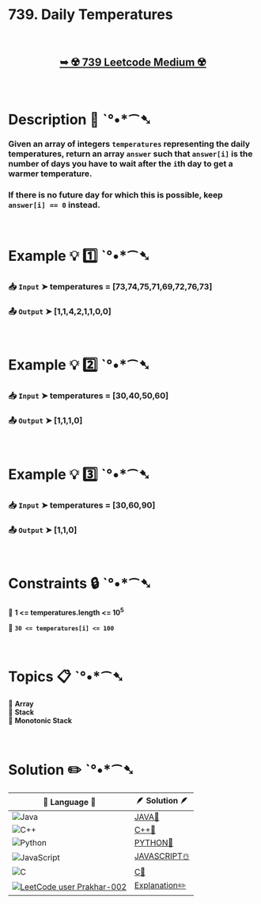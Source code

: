 # 739. Daily Temperatures

</br>

<h2 align="center"> 

<a href="https://leetcode.com/problems/daily-temperatures/description/"><strong>➥ ☢️ 739 Leetcode Medium ☢️ </strong></a>
</h2>

</br>

# Description 📜 ˋ°•*⁀➷

### Given an array of integers `temperatures` representing the daily temperatures, return an array `answer` such that `answer[i]` is the number of days you have to wait after the `i`th day to get a warmer temperature. 

### If there is no future day for which this is possible, keep `answer[i] == 0` instead.

</br>

# Example 💡 1️⃣ ˋ°•*⁀➷

  ### 📥 `Input`  ➤ temperatures = [73,74,75,71,69,72,76,73]

  ### 📤 `Output`  ➤ [1,1,4,2,1,1,0,0]

</br>

# Example 💡 2️⃣ ˋ°•*⁀➷

  ### 📥 `Input` ➤ temperatures = [30,40,50,60]

  ### 📤 `Output`  ➤ [1,1,1,0]

</br>

# Example 💡 3️⃣ ˋ°•*⁀➷

  ### 📥 `Input` ➤ temperatures = [30,60,90]

  ### 📤 `Output`  ➤ [1,1,0]

</br>

# Constraints 🔒 ˋ°•*⁀➷

🔹 **1 <= temperatures.length <= 10<sup>5</sup>** </br>

🔹 **`30 <= temperatures[i] <= 100`** </br>

</br>

# Topics 📋 ˋ°•*⁀➷

🔸 **Array**  </br>
🔸 **Stack**  </br>
🔸 **Monotonic Stack**  </br>

</br>

# Solution ✏️ ˋ°•*⁀➷

| 📒 Language 📒  | 🪶 Solution 🪶 |
| ------------- | ------------- |
|  ![Java](https://img.shields.io/badge/java-%23ED8B00.svg?style=for-the-badge&logo=openjdk&logoColor=white)  | [JAVA🍁]() |
|  ![C++](https://img.shields.io/badge/c++-%2300599C.svg?style=for-the-badge&logo=c%2B%2B&logoColor=white)  | [C++🎲]()  |
|  ![Python](https://img.shields.io/badge/python-3670A0?style=for-the-badge&logo=python&logoColor=ffdd54)    | [PYTHON🍰]() |
| ![JavaScript](https://img.shields.io/badge/javascript-%23323330.svg?style=for-the-badge&logo=javascript&logoColor=%23F7DF1E)   | [JAVASCRIPT☃️]() |
|   ![C](https://img.shields.io/badge/c-%2300599C.svg?style=for-the-badge&logo=c&logoColor=white)   | [C💖]()  |
| [![LeetCode user Prakhar-002](https://img.shields.io/badge/dynamic/json?style=for-the-badge&labelColor=black&color=%23ffa116&label=Solved&query=solvedOverTotal&url=https%3A%2F%2Fleetcode-badge.vercel.app%2Fapi%2Fusers%2FPrakhar-002&logo=leetcode&logoColor=yellow)](https://leetcode.com/Prakhar-002/)  | [Explanation✏️]() |


